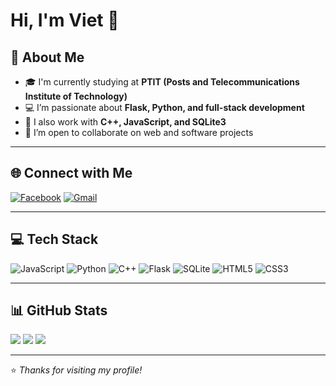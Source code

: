 # Hi, I'm Viet 👋

## 🌱 About Me
- 🎓 I'm currently studying at **PTIT (Posts and Telecommunications Institute of Technology)**
- 💻 I’m passionate about **Flask, Python, and full-stack development**
- 🧠 I also work with **C++, JavaScript, and SQLite3**
- 🤝 I’m open to collaborate on web and software projects

---

## 🌐 Connect with Me
[![Facebook](https://img.shields.io/badge/Facebook-%231877F2.svg?logo=Facebook&logoColor=white)](https://www.facebook.com/luoxetines.core.memories)
[![Gmail](https://img.shields.io/badge/Email-D14836?logo=gmail&logoColor=white)](mailto:ddviet.it.ptit@gmail.com)

---

## 💻 Tech Stack
![JavaScript](https://img.shields.io/badge/JavaScript-%23323330.svg?logo=javascript&logoColor=%23F7DF1E)
![Python](https://img.shields.io/badge/Python-3670A0?logo=python&logoColor=ffdd54)
![C++](https://img.shields.io/badge/C++-00599C?logo=c%2B%2B&logoColor=white)
![Flask](https://img.shields.io/badge/Flask-%23000.svg?logo=flask&logoColor=white)
![SQLite](https://img.shields.io/badge/SQLite-07405E?logo=sqlite&logoColor=white)
![HTML5](https://img.shields.io/badge/HTML5-%23E34F26.svg?logo=html5&logoColor=white)
![CSS3](https://img.shields.io/badge/CSS3-%231572B6.svg?logo=css3&logoColor=white)

---

## 📊 GitHub Stats
![](https://github-readme-stats.vercel.app/api?username=dviet-it&show_icons=true&theme=tokyonight)
![](https://github-readme-streak-stats.herokuapp.com/?user=dviet-it&theme=tokyonight)
![](https://github-readme-stats.vercel.app/api/top-langs/?username=dviet-it&layout=compact&theme=tokyonight)

---

⭐️ *Thanks for visiting my profile!*
